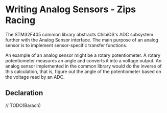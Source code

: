 # Writing Analog Sensors - Zips Racing
The STM32F405 common library abstracts ChibiOS's ADC subsystem further with the Analog Sensor interface. The main purpose of an analog sensor is to implement  sensor-specific transfer functions.

An example of an analog sensor might be a rotary potentiometer. A rotary potentiometer measures an angle and converts it into a voltage output. An analog sensor implemented in the common library would do the inverse of this calculation, that is, figure out the angle of the potentiometer based on the voltage read by an ADC.

## Declaration
// TODO(Barach)